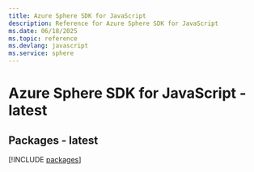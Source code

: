 ```yaml
---
title: Azure Sphere SDK for JavaScript
description: Reference for Azure Sphere SDK for JavaScript
ms.date: 06/18/2025
ms.topic: reference
ms.devlang: javascript
ms.service: sphere
---
```

# Azure Sphere SDK for JavaScript - latest
## Packages - latest
[!INCLUDE [packages](sphere-index.md)]